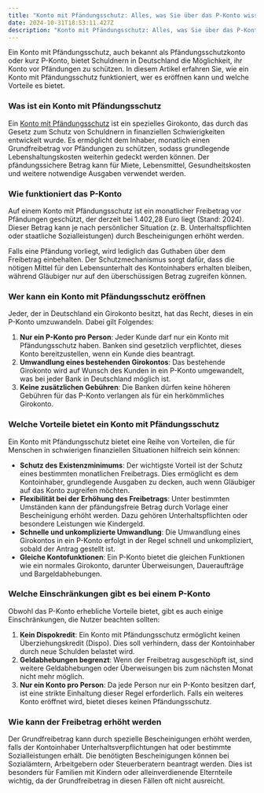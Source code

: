 ```yaml
---
title: "Konto mit Pfändungsschutz: Alles, was Sie über das P-Konto wissen müssen"
date: 2024-10-31T18:53:11.427Z
description: "Konto mit Pfändungsschutz: Alles, was Sie über das P-Konto wissen müssen"
---
```

Ein Konto mit Pfändungsschutz, auch bekannt als Pfändungsschutzkonto oder kurz P-Konto, bietet Schuldnern in Deutschland die Möglichkeit, ihr Konto vor Pfändungen zu schützen. In diesem Artikel erfahren Sie, wie ein Konto mit Pfändungsschutz funktioniert, wer es eröffnen kann und welche Vorteile es bietet.

### Was ist ein Konto mit Pfändungsschutz

Ein [Konto mit Pfändungsschutz](https://www.steuer-stopp.com/alpha-cash-club/) ist ein spezielles Girokonto, das durch das Gesetz zum Schutz von Schuldnern in finanziellen Schwierigkeiten entwickelt wurde. Es ermöglicht dem Inhaber, monatlich einen Grundfreibetrag vor Pfändungen zu schützen, sodass grundlegende Lebenshaltungskosten weiterhin gedeckt werden können. Der pfändungssichere Betrag kann für Miete, Lebensmittel, Gesundheitskosten und weitere notwendige Ausgaben verwendet werden.

### Wie funktioniert das P-Konto

Auf einem Konto mit Pfändungsschutz ist ein monatlicher Freibetrag vor Pfändungen geschützt, der derzeit bei 1.402,28 Euro liegt (Stand: 2024). Dieser Betrag kann je nach persönlicher Situation (z. B. Unterhaltspflichten oder staatliche Sozialleistungen) durch Bescheinigungen erhöht werden.

Falls eine Pfändung vorliegt, wird lediglich das Guthaben über dem Freibetrag einbehalten. Der Schutzmechanismus sorgt dafür, dass die nötigen Mittel für den Lebensunterhalt des Kontoinhabers erhalten bleiben, während Gläubiger nur auf den überschüssigen Betrag zugreifen können.

### Wer kann ein Konto mit Pfändungsschutz eröffnen

Jeder, der in Deutschland ein Girokonto besitzt, hat das Recht, dieses in ein P-Konto umzuwandeln. Dabei gilt Folgendes:

1. **Nur ein P-Konto pro Person**: Jeder Kunde darf nur ein Konto mit Pfändungsschutz haben. Banken sind gesetzlich verpflichtet, dieses Konto bereitzustellen, wenn ein Kunde dies beantragt.
2. **Umwandlung eines bestehenden Girokontos**: Das bestehende Girokonto wird auf Wunsch des Kunden in ein P-Konto umgewandelt, was bei jeder Bank in Deutschland möglich ist.
3. **Keine zusätzlichen Gebühren**: Die Banken dürfen keine höheren Gebühren für das P-Konto verlangen als für ein herkömmliches Girokonto.

### Welche Vorteile bietet ein Konto mit Pfändungsschutz

Ein Konto mit Pfändungsschutz bietet eine Reihe von Vorteilen, die für Menschen in schwierigen finanziellen Situationen hilfreich sein können:

* **Schutz des Existenzminimums**: Der wichtigste Vorteil ist der Schutz eines bestimmten monatlichen Freibetrags. Dies ermöglicht es dem Kontoinhaber, grundlegende Ausgaben zu decken, auch wenn Gläubiger auf das Konto zugreifen möchten.
* **Flexibilität bei der Erhöhung des Freibetrags**: Unter bestimmten Umständen kann der pfändungsfreie Betrag durch Vorlage einer Bescheinigung erhöht werden. Dazu gehören Unterhaltspflichten oder besondere Leistungen wie Kindergeld.
* **Schnelle und unkomplizierte Umwandlung**: Die Umwandlung eines Girokontos in ein P-Konto erfolgt in der Regel schnell und unkompliziert, sobald der Antrag gestellt ist.
* **Gleiche Kontofunktionen**: Ein P-Konto bietet die gleichen Funktionen wie ein normales Girokonto, darunter Überweisungen, Daueraufträge und Bargeldabhebungen.

### Welche Einschränkungen gibt es bei einem P-Konto

Obwohl das P-Konto erhebliche Vorteile bietet, gibt es auch einige Einschränkungen, die Nutzer beachten sollten:

1. **Kein Dispokredit**: Ein Konto mit Pfändungsschutz ermöglicht keinen Überziehungskredit (Dispo). Dies soll verhindern, dass der Kontoinhaber durch neue Schulden belastet wird.
2. **Geldabhebungen begrenzt**: Wenn der Freibetrag ausgeschöpft ist, sind weitere Geldabhebungen oder Überweisungen bis zum nächsten Monat nicht mehr möglich.
3. **Nur ein Konto pro Person**: Da jede Person nur ein P-Konto besitzen darf, ist eine strikte Einhaltung dieser Regel erforderlich. Falls ein weiteres Konto eröffnet wird, bietet dieses keinen Pfändungsschutz.

### Wie kann der Freibetrag erhöht werden

Der Grundfreibetrag kann durch spezielle Bescheinigungen erhöht werden, falls der Kontoinhaber Unterhaltsverpflichtungen hat oder bestimmte Sozialleistungen erhält. Die benötigten Bescheinigungen können bei Sozialämtern, Arbeitgebern oder Steuerberatern beantragt werden. Dies ist besonders für Familien mit Kindern oder alleinverdienende Elternteile wichtig, da der Grundfreibetrag in diesen Fällen oft nicht ausreicht.